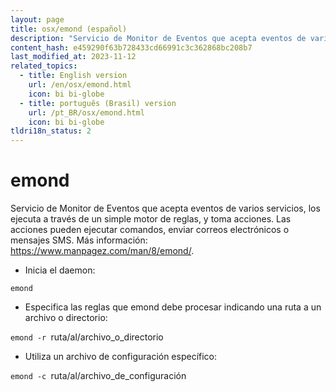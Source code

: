 ```yaml
---
layout: page
title: osx/emond (español)
description: "Servicio de Monitor de Eventos que acepta eventos de varios servicios, los ejecuta a través de un simple motor de reglas, y toma acciones."
content_hash: e459290f63b728433cd66991c3c362868bc208b7
last_modified_at: 2023-11-12
related_topics:
  - title: English version
    url: /en/osx/emond.html
    icon: bi bi-globe
  - title: português (Brasil) version
    url: /pt_BR/osx/emond.html
    icon: bi bi-globe
tldri18n_status: 2
---
```

# emond

Servicio de Monitor de Eventos que acepta eventos de varios servicios, los ejecuta a través de un simple motor de reglas, y toma acciones.
Las acciones pueden ejecutar comandos, enviar correos electrónicos o mensajes SMS.
Más información: <https://www.manpagez.com/man/8/emond/>.

- Inicia el daemon:

`emond`

- Especifica las reglas que emond debe procesar indicando una ruta a un archivo o directorio:

`emond -r `<span class="tldr-var badge badge-pill bg-dark-lm bg-white-dm text-white-lm text-dark-dm font-weight-bold">ruta/al/archivo_o_directorio</span>

- Utiliza un archivo de configuración específico:

`emond -c `<span class="tldr-var badge badge-pill bg-dark-lm bg-white-dm text-white-lm text-dark-dm font-weight-bold">ruta/al/archivo_de_configuración</span>
